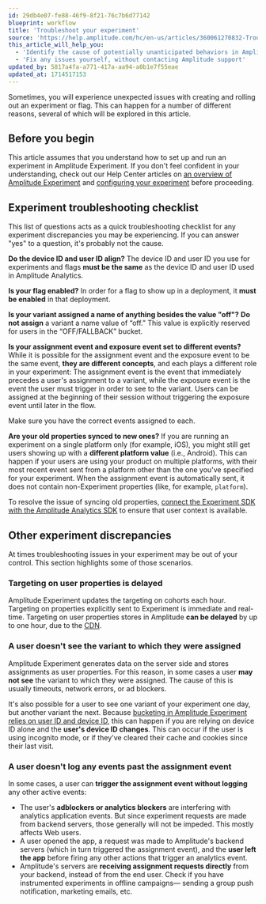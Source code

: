 ```yaml
---
id: 29db4e07-fe88-46f9-8f21-76c7b6d77142
blueprint: workflow
title: 'Troubleshoot your experiment'
source: 'https://help.amplitude.com/hc/en-us/articles/360061270832-Troubleshoot-your-experiment'
this_article_will_help_you:
  - 'Identify the cause of potentially unanticipated behaviors in Amplitude Experiment'
  - 'Fix any issues yourself, without contacting Amplitude support'
updated_by: 5817a4fa-a771-417a-aa94-a0b1e7f55eae
updated_at: 1714517153
---
```

Sometimes, you will experience unexpected issues with creating and rolling out an experiment or flag. This can happen for a number of different reasons, several of which will be explored in this article.

## Before you begin

This article assumes that you understand how to set up and run an experiment in Amplitude Experiment. If you don't feel confident in your understanding, check out our Help Center articles on [an overview of Amplitude Experiment](/docs/feature-experiment/overview) and [configuring your experiment](/docs/feature-experiment/workflow/configure) before proceeding.

## Experiment troubleshooting checklist

This list of questions acts as a quick troubleshooting checklist for any experiment discrepancies you may be experiencing. If you can answer "yes" to a question, it's probably not the cause.

**Do the device ID and user ID align?**
The device ID and user ID you use for experiments and flags **must be the same** as the device ID and user ID used in Amplitude Analytics.

**Is your flag enabled?**
In order for a flag to show up in a deployment, it **must be enabled** in that deployment.

**Is your variant assigned a name of anything besides the value "off"?**
**Do not assign** a variant a name value of “off.” This value is explicitly reserved for users in the “OFF/FALLBACK” bucket.

**Is your assignment event and exposure event set to different events?**
While it is possible for the assignment event and the exposure event to be the same event, **they are different concepts**, and each plays a different role in your experiment: The assignment event is the event that immediately precedes a user's assignment to a variant, while the exposure event is the event the user must trigger in order to see to the variant. Users can be assigned at the beginning of their session without triggering the exposure event until later in the flow. 

Make sure you have the correct events assigned to each.

**Are your old properties synced to new ones?**
If you are running an experiment on a single platform only (for example, iOS), you might still get users showing up with a **different platform value** (i.e., Android). This can happen if your users are using your product on multiple platforms, with their most recent event sent from a platform other than the one you've specified for your experiment. When the assignment event is automatically sent, it does not contain non-Experiment properties (like, for example, `platform`).   

To resolve the issue of syncing old properties, [connect the Experiment SDK with the Amplitude Analytics SDK](https://amplitude-lab.readme.io/docs/ios-sdk#connecting-to-the-amplitude-analytics-sdk) to ensure that user context is available. 

## Other experiment discrepancies

At times troubleshooting issues in your experiment may be out of your control. This section highlights some of those scenarios.

### Targeting on user properties is delayed

Amplitude Experiment updates the targeting on cohorts each hour. Targeting on properties explicitly sent to Experiment is immediate and real-time. Targeting on user properties stores in Amplitude **can be delayed** by up to one hour, due to the [CDN](/docs/feature-experiment/under-the-hood/experiment-performance-scaling).

### A user doesn't see the variant to which they were assigned

Amplitude Experiment generates data on the server side and stores assignments as user properties. For this reason, in some cases a user **may not see** the variant to which they were assigned. The cause of this is usually timeouts, network errors, or ad blockers.

It's also possible for a user to see one variant of your experiment one day, but another variant the next. Because [bucketing in Amplitude Experiment relies on user ID and device ID](https://www.docs.developers.amplitude.com/experiment/guides/troubleshooting/variant-jumping/), this can happen if you are relying on device ID alone and the **user's device ID changes**. This can occur if the user is using incognito mode, or if they've cleared their cache and cookies since their last visit.

### A user doesn't log any events past the assignment event

In some cases, a user can **trigger the assignment event without logging** any other active events: 

* The user's **adblockers or analytics blockers** are interfering with analytics application events. But since experiment requests are made from backend servers, those generally will not be impeded. This mostly affects Web users.
* A user opened the app, a request was made to Amplitude's backend servers (which in turn triggered the assignment event), and the **user left the app** before firing any other actions that trigger an analytics event.
* Amplitude's servers are **receiving assignment requests directly** from your backend, instead of from the end user. Check if you have instrumented experiments in offline campaigns— sending a group push notification, marketing emails, etc.
